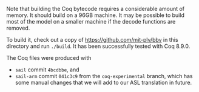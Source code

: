 Note that building the Coq bytecode requires a considerable amount of memory.
It should build on a 96GB machine.  It may be possible to build most of the
model on a smaller machine if the decode functions are removed.

To build it, check out a copy of https://github.com/mit-plv/bbv in this
directory and run `./build`.  It has been successfully tested with Coq 8.9.0.

The Coq files were produced with
* `sail` commit `4bcdbbe`, and
* `sail-arm` commit `041c3c9` from the `coq-experimental` branch, which has
  some manual changes that we will add to our ASL translation in future.

